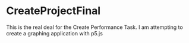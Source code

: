 # CreateProjectFinal
This is the real deal for the Create Performance Task.  I am attempting to create a graphing application with p5.js
